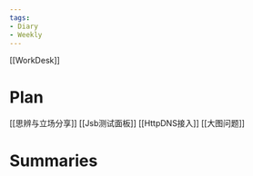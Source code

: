 ```yaml
---
tags:
- Diary 
- Weekly
---
```

[[WorkDesk]]
# Plan
[[思辨与立场分享]]
[[Jsb测试面板]]
[[HttpDNS接入]]
[[大图问题]]
# Summaries 
